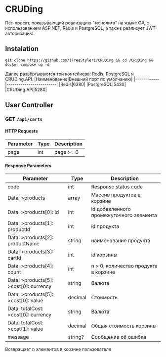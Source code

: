 # CRUDing
Пет-проект, показывающий реализацию "монолита" на языке C#, с использованием ASP.NET, Redis и PostgreSQL, а также реализует JWT-авторизацию.
## Instalation
```
git clone https://github.com/iFreeStyleri/CRUDing && cd /CRUDing && docker compose up -d
```
Далее развёртываются три контейнера: Redis, PostgreSQL и CRUDing.API.
|Наименование|Внешний порт по умолчанию|
|------------|-------------------------|
|Redis|6380|
|PostgreSQL|5430|
|CRUDing.API|5280|
## User Controller
### GET `/api/carts`
#### HTTP Requests
|Parameter|Type|Description|
|----|-----|-----------|
|page|int| page >= 0|
#### Response Parameters
|Parameter|Type|Description|
|----|-----|-----------|
|code|int| Response status code|
|Data: >products|array| Массив продуктов в корзине|
|Data: >products[0]: id|int| id добавленного промежуточного элемента|
|Data: >products[1]: productId|int| id продукта|
|Data: >products[2]: productName|string| наименование продукта|
|Data: >products[3]: cartId|int| id корзины|
|Data: >products[4]: count|int| n > 0, количество продукта в корзине|
|Data: >products[5]: >cost[0]: currency|string|Валюта|
|Data: >products[5]: >cost[0]: value|decimal|Стоимость|
|Data: totalCost: >cost[0]: currency|string|Валюта|
|Data: totalCost: >cost[1]: value|decimal|Общая стоимость корзины|
|message|string?|Сообщение об ошибке|

Возвращает n элементов в корзине пользователя

